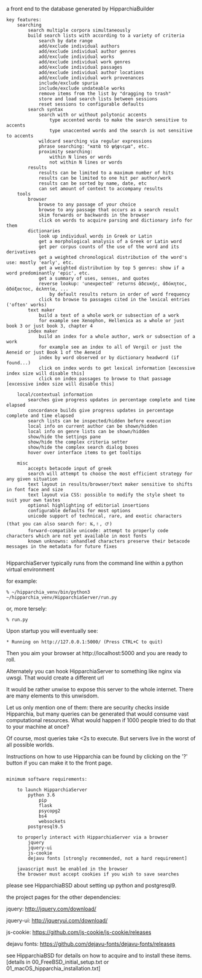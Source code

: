 a front end to the database generated by HipparchiaBuilder

```
key features:
	searching
		search multiple corpora simultaneously
		build search lists with according to a variety of criteria
		    search by date range
			add/exclude individual authors
			add/exclude individual author genres
			add/exclude individual works
			add/exclude individual work genres
			add/exclude individual passages
			add/exclude individual author locations
			add/exclude individual work provenances
			include/exclude spuria
			include/exclude undateable works
			remove items from the list by "dragging to trash"
			store and load search lists between sessions
			reset sessions to configurable defaults
		search syntax
			search with or without polytonic accents
    			type accented words to make the search sensitive to accents
    			type unaccented words and the search is not sensitive to accents
			wildcard searching via regular expressions
			phrase searching: "κατὰ τὸ ψήφιϲμα", etc.
			proximity searching:
				within N lines or words
				not within N lines or words
		results
			results can be limited to a maximum number of hits
			results can be limited to one hit per author/work
			results can be sorted by name, date, etc
			can set amount of context to accompany results
	tools
		browser
			browse to any passage of your choice
			browse to any passage that occurs as a search result
			skim forwards or backwards in the browser
			click on words to acquire parsing and dictionary info for them
		dictionaries
			look up individual words in Greek or Latin
			get a morphological analysis of a Greek or Latin word
			get per corpus counts of the use of the word and its derivatives
			get a weighted chronological distribution of the word's use: mostly 'early', etc.
			get a weighted distribution by top 5 genres: show if a word predominantly 'epic', etc.
			get a summary of uses, senses, and quotes
			reverse lookup: 'unexpected' returns ἀδευκήϲ, ἀδόκητοϲ, ἀδόξαϲτοϲ, ἀελπτία, ...
			    by default results return in order of word frequency
			click to browse to passages cited in the lexical entries ('often' works)
		text maker
			build a text of a whole work or subsection of a work
			for example see Xenophon, Hellenica as a whole or just book 3 or just book 3, chapter 4
		index maker
			build an index for a whole author, work or subsection of a work
			for example see an index to all of Vergil or just the Aeneid or just Book 1 of the Aeneid
			index by word observed or by dictionary headword (if found...)
			click on index words to get lexical information [excessive index size will disable this]
			click on index passages to browse to that passage [excessive index size will disable this]

	local/contextual information
	    searches give progress updates in percentage complete and time elapsed
	    concordance builds give progress updates in percentage complete and time elapsed
	    search lists can be inspected/hidden before execution
	    local info on current author can be shown/hidden
	    local info on genre lists can be shown/hidden
	    show/hide the settings pane
	    show/hide the complex criteria setter
	    show/hide the complex search dialog boxes
	    hover over interface items to get tooltips

	misc
	    accepts betacode input of greek
	    search will attempt to choose the most efficient strategy for any given situation
		text layout in results/browser/text maker sensitive to shifts in font face and size
	    text layout via CSS: possible to modify the style sheet to suit your own tastes
	    optional highlighting of editorial insertions
	    configurable defaults for most options
	    unicode support of technical, rare, and exotic characters (that you can also search for: 𐆂,𐄒, 🜚)
	    forward-compatible unicode: attempt to properly code characters which are not yet available in most fonts
	    known unknowns: unhandled characters preserve their betacode messages in the metadata for future fixes


```

HipparchiaServer typically runs from the command line within a python virtual environment

for example:

    % ~/hipparchia_venv/bin/python3 ~/hipparchia_venv/HipparchiaServer/run.py

or, more tersely:

    % run.py

Upon startup you will eventually see:

    * Running on http://127.0.0.1:5000/ (Press CTRL+C to quit)

Then you aim your browser at http://localhost:5000 and you are ready to roll.

Alternately you can hook HipparchiaServer to something like nginx via uwsgi. That would create a different url

It would be rather unwise to expose this server to the whole internet. There are many elements to this unwisdom.

Let us only mention one of them: there are security checks inside Hipparchia, but many queries can be generated that would
consume vast computational resources. What would happen if 1000 people tried to do that to your machine at once?

Of course, most queries take <2s to execute. But servers live in the worst of all possible worlds.

Instructions on how to use Hipparchia can be found by clicking on the '?' button if you can make it to the front page.

```

minimum software requirements:

    to launch HipparchiaServer
        python 3.6
            pip
            flask
            psycopg2
            bs4
            websockets
        postgresql9.5

    to properly interact with HipparchiaServer via a browser
        jquery
        jquery-ui
        js-cookie
        dejavu fonts [strongly recommended, not a hard requirement]

    javascript must be enabled in the browser
    the browser must accept cookies if you wish to save searches

```

please see HipparchiaBSD about setting up python and postgresql9.

the project pages for the other dependencies:

jquery:
    http://jquery.com/download/

jquery-ui:
    http://jqueryui.com/download/

js-cookie:
    https://github.com/js-cookie/js-cookie/releases

dejavu fonts:
    https://github.com/dejavu-fonts/dejavu-fonts/releases

see HipparchiaBSD for details on how to acquire and to install these items.
[details in 00_FreeBSD_initial_setup.txt or 01_macOS_hipparchia_installation.txt]

